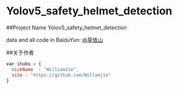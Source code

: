 # Yolov5_safety_helmet_detection
##Project Name
Yolov5_safety_helmet_detection


data and all code in BaiduYun: [@草依山](http://weibo.com/ihubo)


##关于作者

```javascript
var ihubo = {
  nickName  : "WilliamJie",
  site : "https://github.com/Willamjie"
}
```
